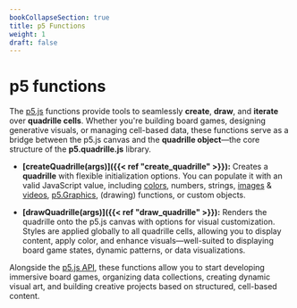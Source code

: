 ```yaml
---
bookCollapseSection: true  
title: p5 Functions
weight: 1
draft: false  
---
```


# p5 functions  

The [p5.js](https://p5js.org/) functions provide tools to seamlessly **create**, **draw**, and **iterate** over **quadrille cells**. Whether you're building board games, designing generative visuals, or managing cell-based data, these functions serve as a bridge between the p5.js canvas and the **quadrille object**—the core structure of the **p5.quadrille.js** library.

- **[createQuadrille(args)]({{< ref "create_quadrille" >}}):** Creates a **quadrille** with flexible initialization options. You can populate it with an valid JavaScript value, including [colors](https://p5js.org/reference/p5/p5.Color/), numbers, strings, [images](https://p5js.org/reference/p5/p5.Image/) & [videos](https://p5js.org/reference/p5/p5.MediaElement/), [p5.Graphics](https://p5js.org/reference/p5/p5.Graphics/), (drawing) functions, or custom objects.

- **[drawQuadrille(args)]({{< ref "draw_quadrille" >}}):** Renders the quadrille onto the p5.js canvas with options for visual customization. Styles are applied globally to all quadrille cells, allowing you to display content, apply color, and enhance visuals—well-suited to displaying board game states, dynamic patterns, or data visualizations.    
 
Alongside the [p5.js API](https://p5js.org/reference/), these functions allow you to start developing immersive board games, organizing data collections, creating dynamic visual art, and building creative projects based on structured, cell-based content.